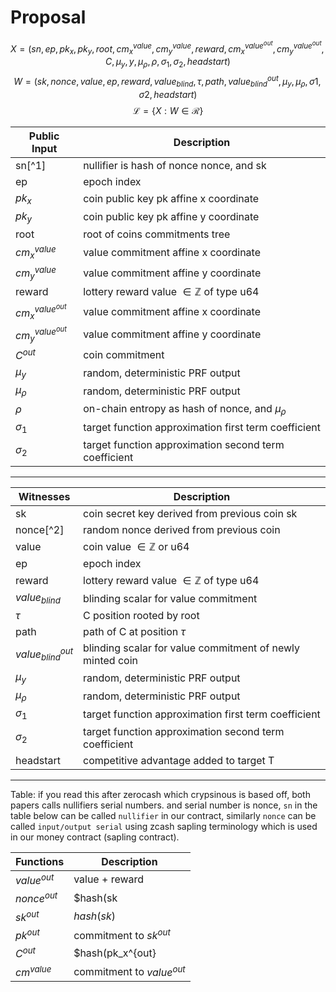 # Proposal


$$ X = (sn, ep, pk_x, pk_y, root, cm_x^{value}, cm_y^{value}, reward, cm_x^{value^{out}}, cm_y^{value^{out}}, C, \mu_y, y, \mu_{\rho}, \rho,\sigma_1, \sigma_2, headstart) $$
$$ W = (sk, nonce, value, ep, reward, value_{blind}, \tau, path, value_{blind}^{out}, \mu_y, \mu_{\rho}, \sigma1, \sigma2, headstart) $$
$$ \mathcal{L}= \{X:W\in \mathcal{R}\} $$


| Public Input       | Description                                                |
|--------------------|------------------------------------------------------------|
|     sn[^1]         | nullifier is hash of nonce nonce, and sk                   |
|     ep             | epoch index                                                |
|    $pk_x$          | coin public key pk affine x coordinate                     |
|    $pk_y$          | coin public key pk affine y coordinate                     |
|     root           | root of coins commitments tree                             |
|$cm_x^{value}$      | value commitment affine x coordinate                       |
|$cm_y^{value}$      | value commitment affine y coordinate                       |
| reward             | lottery reward value $\in \mathbb{Z}$ of type u64          |
|$cm_x^{value^{out}}$| value commitment affine x coordinate                       |
|$cm_y^{value^{out}}$| value commitment affine y coordinate                       |
|     $C^{out}$      | coin commitment                                            |
| $\mu_y$            | random, deterministic PRF output                           |
| $\mu_{\rho}$       | random, deterministic PRF output                           |
| $\rho$             | on-chain entropy as hash of nonce, and $\mu_{\rho}$        |
| $\sigma_1$         | target function approximation first term coefficient       |
| $\sigma_2$         | target function approximation second term coefficient      |
-----------------------------------------------------------------------------------



|  Witnesses          | Description                                                |
|---------------------|------------------------------------------------------------|
| sk                  | coin secret key derived from previous coin sk              |
|   nonce[^2]         | random nonce derived from previous coin                    |
|    value            | coin value $\in \mathbb{Z}$ or u64                         |
|     ep              | epoch index                                                |
| reward              | lottery reward value $\in \mathbb{Z}$ of type u64          |
| $value_{blind}$     | blinding scalar for value commitment                       |
|    $\tau$           | C position rooted by root                                  |
|    path             | path of C at position $\tau$                               |
|$value_{blind}^{out}$| blinding scalar for value commitment of newly minted coin  |
| $\mu_y$             | random, deterministic PRF output                           |
| $\mu_{\rho}$        | random, deterministic PRF output                           |
| $\sigma_1$          | target function approximation first term coefficient       |
| $\sigma_2$          | target function approximation second term coefficient      |
| headstart           | competitive advantage added to target T                    |
-----------------------------------------------------------------------------------

Table: if you read this after zerocash which crypsinous is based off, both papers calls nullifiers serial numbers. and serial number is nonce, `sn` in the table below can be called `nullifier` in our contract, similarly `nonce` can be called `input/output serial` using zcash sapling terminology which is used in our money contract (sapling contract).



| Functions    | Description                                                |
|--------------|------------------------------------------------------------|
| $value^{out}$| value + reward                                             |
| $nonce^{out}$| $hash(sk||nonce)$                                          |
| $sk^{out}$   | $hash(sk)$                                                 |
| $pk^{out}$   | commitment to $sk^{out}$                                   |
| $C^{out}$    | $hash(pk_x^{out}||pk_y^{out}||value^{out}||ep|nonce^{out})$|
| $cm^{value}$ | commitment to $value^{out}$                                |
